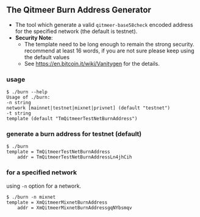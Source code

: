 ## The Qitmeer Burn Address Generator
- The tool which generate a valid `qitmeer-base58check` encoded 
  address for the specified network (the default is testnet).
- **Security Note**: 
  - The template need to be long enough to remain the strong security.
  recommend at least 16 words, if you are not sure please keep using 
  the default values
  - See https://en.bitcoin.it/wiki/Vanitygen for the details.

### usage
```
$ ./burn --help
Usage of ./burn:
-n string
network [mainnet|testnet|mixnet|privnet] (default "testnet")
-t string
template (default "TmQitmeerTestNetBurnAddress")
```

### generate a burn address for testnet (default)

```
$ ./burn
template = TmQitmeerTestNetBurnAddress
    addr = TmQitmeerTestNetBurnAddressLn4jhCih
```
### for a specified network

using `-n` option for a network. 
```
$ ./burn -n mixnet
template = XmQitmeerMixnetBurnAddress
    addr = XmQitmeerMixnetBurnAddressgqNYbsmqv
```
